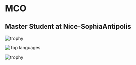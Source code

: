 # MCO

## Master Student at Nice-SophiaAntipolis

![trophy](https://github-profile-trophy.vercel.app/?username=MonsieurCO&theme=onedark)


![Top languages](https://github-readme-stats.vercel.app/api/top-langs/?username=MonsieurCO&layout=compact&bg=blackt&theme=onedark&langs_count=20)

![trophy](https://github-readme-stats.vercel.app/api?username=MonsieurCO&theme=onedark)
